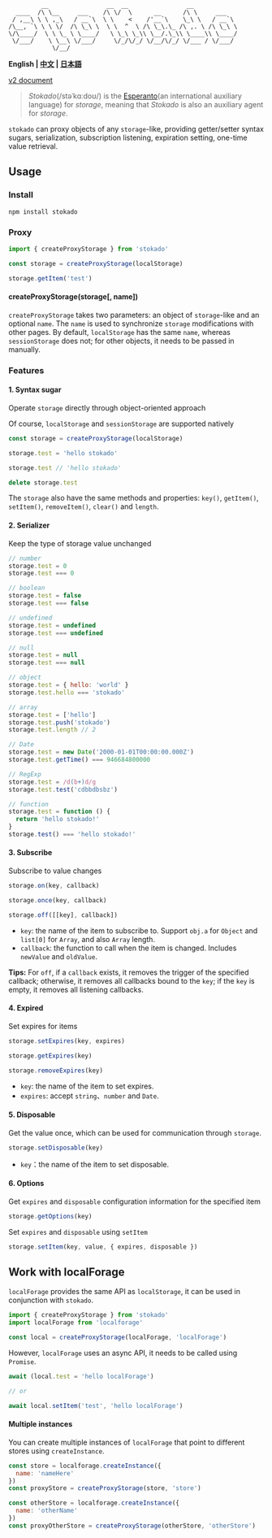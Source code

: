```shell
         __                __  __                __
  ____  /\ \__     ___    /\ \/  \      __      /\ \     ___   
 / ,__\ \ \ ,_\   / __`\  \ \    <    /'__`\    \_\ \   / __`\ 
/\__, `\ \ \ \/  /\ \_\ \  \ \  ^  \ /\ \_\.\_ /\ ,. \ /\ \_\ \
\/\____/  \ \ \_ \ \____/   \ \_\ \_\\ \__/.\_\\ \____\\ \____/
 \/___/    \ \__\ \/___/     \/_/\/_/ \/__/\/_/ \/___ / \/___/ 
            \/__/
```

**English | [中文](./README.zh.md) | [日本語](./README.ja.md)**

[v2 document](./v2.md)

> *Stokado*(/stəˈkɑːdoʊ/) is the [Esperanto](https://en.wikipedia.org/wiki/Esperanto)(an international auxiliary language) for *storage*, meaning that *Stokado* is also an auxiliary agent for *storage*.

`stokado` can proxy objects of any `storage`-like, providing getter/setter syntax sugars, serialization, subscription listening, expiration setting, one-time value retrieval.

## Usage

### Install

```shell
npm install stokado
```

### Proxy

```js
import { createProxyStorage } from 'stokado'

const storage = createProxyStorage(localStorage)

storage.getItem('test')
```

#### createProxyStorage(storage[, name])

`createProxyStorage` takes two parameters: an object of `storage`-like and an optional `name`. The `name` is used to synchronize `storage` modifications with other pages. By default, `localStorage` has the same `name`, whereas `sessionStorage` does not; for other objects, it needs to be passed in manually.

### Features

#### 1. Syntax sugar

Operate `storage` directly through object-oriented approach

Of course, `localStorage` and `sessionStorage` are supported natively

```js
const storage = createProxyStorage(localStorage)

storage.test = 'hello stokado'

storage.test // 'hello stokado'

delete storage.test
```

The `storage` also have the same methods and properties: `key()`, `getItem()`, `setItem()`, `removeItem()`, `clear()` and `length`.

#### 2. Serializer

Keep the type of storage value unchanged

```js
// number
storage.test = 0
storage.test === 0

// boolean
storage.test = false
storage.test === false

// undefined
storage.test = undefined
storage.test === undefined

// null
storage.test = null
storage.test === null

// object
storage.test = { hello: 'world' }
storage.test.hello === 'stokado'

// array
storage.test = ['hello']
storage.test.push('stokado')
storage.test.length // 2

// Date
storage.test = new Date('2000-01-01T00:00:00.000Z')
storage.test.getTime() === 946684800000

// RegExp
storage.test = /d(b+)d/g
storage.test.test('cdbbdbsbz')

// function
storage.test = function () {
  return 'hello stokado!'
}
storage.test() === 'hello stokado!'
```

#### 3. Subscribe

Subscribe to value changes

```js
storage.on(key, callback)

storage.once(key, callback)

storage.off([[key], callback])
```

- `key`: the name of the item to subscribe to. Support `obj.a` for `Object` and `list[0]` for `Array`, and also `Array` length.
- `callback`: the function to call when the item is changed. Includes `newValue` and `oldValue`.

**Tips:** For `off`, if a `callback` exists, it removes the trigger of the specified callback; otherwise, it removes all callbacks bound to the `key`; if the `key` is empty, it removes all listening callbacks.

#### 4. Expired

Set expires for items

```js
storage.setExpires(key, expires)

storage.getExpires(key)

storage.removeExpires(key)
```

- `key`: the name of the item to set expires.
- `expires`: accept `string`、`number` and `Date`.

#### 5. Disposable

Get the value once, which can be used for communication through `storage`.

```js
storage.setDisposable(key)
```

- `key`：the name of the item to set disposable.

#### 6. Options

Get `expires` and `disposable` configuration information for the specified item

```js
storage.getOptions(key)
```

Set `expires` and `disposable` using `setItem`

```js
storage.setItem(key, value, { expires, disposable })
```

## Work with localForage

`localForage` provides the same API as `localStorage`, it can be used in conjunction with `stokado`.

```js
import { createProxyStorage } from 'stokado'
import localForage from 'localforage'

const local = createProxyStorage(localForage, 'localForage')
```

However, `localForage` uses an async API, it needs to be called using `Promise`.

```js
await (local.test = 'hello localForage')

// or

await local.setItem('test', 'hello localForage')
```

#### Multiple instances

You can create multiple instances of `localForage` that point to different stores using `createInstance`. 

```js
const store = localforage.createInstance({
  name: 'nameHere'
})
const proxyStore = createProxyStorage(store, 'store')

const otherStore = localforage.createInstance({
  name: 'otherName'
})
const proxyOtherStore = createProxyStorage(otherStore, 'otherStore')
```
